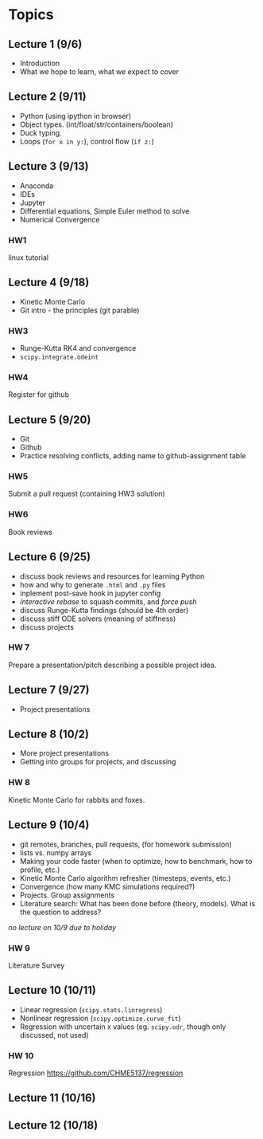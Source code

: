 # Topics 

## Lecture 1 (9/6)
* Introduction
* What we hope to learn, what we expect to cover

## Lecture 2 (9/11)
* Python (using ipython in browser)
* Object types. (int/float/str/containers/boolean) 
* Duck typing.
* Loops (`for x in y:`), control flow (`if z:`)

## Lecture 3 (9/13)
* Anaconda
* IDEs
* Jupyter
* Differential equations, Simple Euler method to solve
* Numerical Convergence

### HW1
linux tutorial

## Lecture 4 (9/18)
* Kinetic Monte Carlo
* Git intro - the principles (git parable)


### HW3
* Runge-Kutta RK4 and convergence
* `scipy.integrate.odeint`

### HW4
Register for github

## Lecture 5 (9/20)
* Git 
* Github
* Practice resolving conflicts, adding name to github-assignment table

### HW5
Submit a pull request (containing HW3 solution)

### HW6
Book reviews

## Lecture 6 (9/25)
* discuss book reviews and resources for learning Python
* how and why to generate `.html` and `.py` files
* inplement post-save hook in jupyter config
* _interactive rebase_ to squash commits, and _force push_
* discuss Runge-Kutta findings (should be 4th order)
* discuss stiff ODE solvers (meaning of stiffness)
* discuss projects

### HW 7
Prepare a presentation/pitch describing a possible project idea.

## Lecture 7 (9/27)
* Project presentations

## Lecture 8 (10/2)
* More project presentations
* Getting into groups for projects, and discussing

### HW 8
Kinetic Monte Carlo for rabbits and foxes.

## Lecture 9 (10/4)
* git remotes, branches, pull requests, (for homework submission)
* lists vs. numpy arrays
* Making your code faster (when to optimize, how to benchmark, how to profile, etc.)
* Kinetic Monte Carlo algorithm refresher (timesteps, events, etc.)
* Convergence (how many KMC simulations required?)
* Projects. Group assignments
* Literature search: What has been done before (theory, models). What is the question to address?

_no lecture on 10/9 due to holiday_

### HW 9
Literature Survey

## Lecture 10 (10/11)
* Linear regression (`scipy.stats.linregress`)
* Nonlinear regression (`scipy.optimize.curve_fit`)
* Regression with uncertain x values (eg. `scipy.odr`, though only discussed, not used)

### HW 10
Regression https://github.com/CHME5137/regression

## Lecture 11 (10/16)


## Lecture 12 (10/18)
